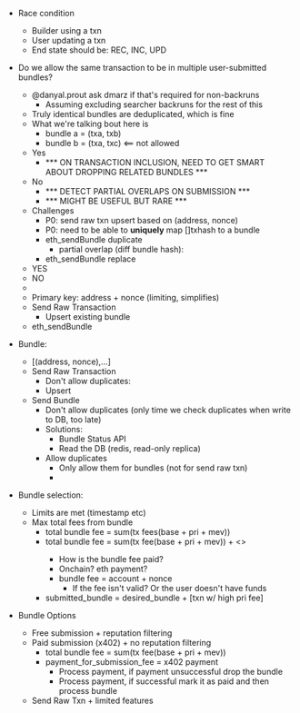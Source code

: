 - Race condition
  - Builder using a txn
  - User updating a txn
  - End state should be: REC, INC, UPD

- Do we allow the same transaction to be in multiple user-submitted bundles?
  - @danyal.prout ask dmarz if that's required for non-backruns
    - Assuming excluding searcher backruns for the rest of this
  - Truly identical bundles are deduplicated, which is fine
  - What we're talking bout here is
      - bundle a = (txa, txb)
      - bundle b = (txa, txc) <== not allowed
  - Yes
    - *** ON TRANSACTION INCLUSION, NEED TO GET SMART ABOUT DROPPING RELATED BUNDLES ***
  - No
    - *** DETECT PARTIAL OVERLAPS ON SUBMISSION ***
    - *** MIGHT BE USEFUL BUT RARE ***
  - Challenges
    - P0: send raw txn upsert based on (address, nonce)
    - P0: need to be able to **uniquely** map []txhash to a bundle
    - eth_sendBundle duplicate
      - partial overlap (diff bundle hash): 
    - eth_sendBundle replace
  - YES
  - NO
  - 
  - Primary key: address + nonce (limiting, simplifies)
  - Send Raw Transaction 
    - Upsert existing bundle
  - eth_sendBundle


- Bundle:
    - [(address, nonce),...]
    - Send Raw Transaction
        - Don't allow duplicates:
        - Upsert
    - Send Bundle
        - Don't allow duplicates (only time we check duplicates when write to DB, too late)
        - Solutions:
            - Bundle Status API
            - Read the DB (redis, read-only replica)
        - Allow duplicates
            - Only allow them for bundles (not for send raw txn)
            -

- Bundle selection:
    - Limits are met (timestamp etc)
    - Max total fees from bundle
        - total bundle fee = sum(tx fees(base + pri + mev))
        - total bundle fee = sum(tx fee(base + pri + mev)) + <<bundle fee>>
            - How is the bundle fee paid?
            - Onchain? eth payment?
            - bundle fee = account + nonce
                - If the fee isn't valid? Or the user doesn't have funds
        - submitted_bundle = desired_bundle + [txn w/ high pri fee]

- Bundle Options
    - Free submission + reputation filtering
    - Paid submission (x402) + no reputation filtering
        - total bundle fee = sum(tx fee(base + pri + mev))
        - payment_for_submission_fee = x402 payment
            - Process payment, if payment unsuccessful drop the bundle
            - Process payment, if successful mark it as paid and then process bundle
    - Send Raw Txn + limited features


